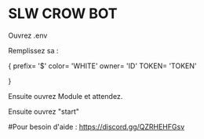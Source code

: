 # SLW CROW BOT

Ouvrez .env

Remplissez sa : 

{
    prefix= '$'
    color= 'WHITE'
    owner= 'ID'
    TOKEN= 'TOKEN'

}

Ensuite ouvrez Module et attendez.

Ensuite ouvrez "start"


#Pour besoin d'aide : https://discord.gg/QZRHEHFGsv
